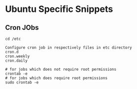 # Ubuntu Specific Snippets

## Cron JObs
```
cd /etc

Configure cron job in respectively files in etc directory
cron.d
cron.weekly
cron.daily

# for jobs which does not require root permissions
crontab -e
# for jobs which does require root permissions
sudo crontab -e
```
